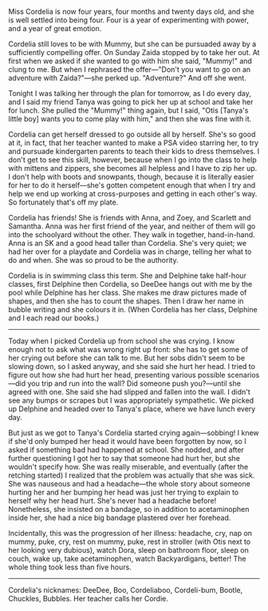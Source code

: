 <!--
.. title: Cordelia Brown, Age Four (and Some)
.. date: 2010-02-16 22:19:00
.. author: Amy Brown
-->

Miss Cordelia is now four years, four months and twenty days old,
and she is well settled into being four. Four is a year of 
experimenting with power, and a year of great emotion. 

Cordelia still loves to be with Mummy, but she can be pursuaded
away by a sufficiently compelling offer. On Sunday Zaida stopped
by to take her out. At first when we asked if she wanted to go
with him she said, "Mummy!" and clung to me.  But when I rephrased
the offer&mdash;"Don't you want to go on an adventure with 
Zaida?"&mdash;she perked up. "Adventure?" And off she went.

Tonight I was talking her through the plan for tomorrow, as I 
do every day, and I said my friend Tanya was going to pick her
up at school and take her for lunch. She pulled the "Mummy!"
thing again, but I said, "Otis [Tanya's little boy] wants you to
come play with him," and then she was fine with it.

Cordelia can get herself dressed to go outside all by herself. She's
so good at it, in fact, that her teacher wanted to make a PSA video
starring her, 
to try and pursuade kindergarten parents to teach their
kids to dress themselves. I don't get to see this skill, however,
because when I go into the class to help with mittens and zippers,
she becomes all helpless and I have to zip her up. I don't help with
boots and snowpants, though, because it is literally easier for 
her to do it herself&mdash;she's gotten competent enough that when
I try and help we end up working at cross-purposes and getting in
each other's way. So fortunately that's off my plate.

Cordelia has friends! She is friends with Anna, and Zoey, and
Scarlett and Samantha. Anna was her first friend of the year,
and neither of them will go into the schoolyard without the other.
They walk in together, hand-in-hand. Anna is an SK and a good
head taller than Cordelia. She's very quiet; we had her over for
a playdate and Cordelia was in charge, telling her what to do
and when. She was so proud to be the authority.

Cordelia is in swimming class this term. She and Delphine take
half-hour classes, first Delphine then Cordelia, so DeeDee hangs
out with me by the pool while Delphine has her class. She makes me
draw pictures made of shapes, and then she has to count the shapes.
Then I draw her name in bubble writing and she colours it in.
(When Cordelia has her class, Delphine and I each read our books.)

***

Today when I picked Cordelia up from school she was crying. I
know enough not to ask what was wrong right up front: she has
to get some of her crying out before she can talk to me.
But her sobs didn't seem to be slowing down, so I asked anyway,
and she said she hurt her head. I tried to figure out how
she had hurt her head, presenting various possible scenarios&mdash;did
you trip and run into the wall? Did someone push you?&mdash;until
she agreed with one. She said she had slipped and fallen into the
wall. I didn't see any bumps or scrapes but I was appropriately
sympathetic. We picked up Delphine and headed over to Tanya's
place, where we have lunch every day.

But just as we got to Tanya's Cordelia started crying again&mdash;sobbing!
I knew if she'd only bumped her head it would have been forgotten
by now, so I asked if something bad had happened at school. She
nodded, and after further questioning I got her to say that
someone had hurt her, but she wouldn't specify how. She was really
miserable, and eventually (after the retching started)
I realized that the problem was actually that she was sick. She
was nauseous and had a headache&mdash;the whole story about someone
hurting her and her bumping her head was just her trying to explain
to herself why her head hurt. She's never had a headache before!
Nonetheless, she insisted on a bandage, so in addition to acetaminophen
inside her, she had a nice big bandage plastered over her forehead.

Incidentally, this was the progression of her illness: headache,
cry, nap on mummy, puke, cry, rest on mummy, puke, rest in stroller
(with Otis next to her looking very dubious), watch Dora,
sleep on bathroom floor, sleep on couch, wake
up, take acetaminophen, watch Backyardigans, better! The whole
thing took less than five hours.

***

Cordelia's nicknames: DeeDee, Boo, Cordeliaboo, Cordeli-bum,
Bootle, Chuckles, Bubbles.  Her teacher calls her Cordie.



